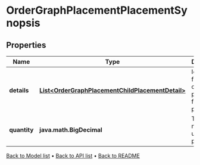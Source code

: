

# OrderGraphPlacementPlacementSynopsis


## Properties

| Name | Type | Description | Notes |
|------------ | ------------- | ------------- | -------------|
|**details** | [**List&lt;OrderGraphPlacementChildPlacementDetail&gt;**](OrderGraphPlacementChildPlacementDetail.md) | Identifiers for each child placement for this placement. |  |
|**quantity** | **java.math.BigDecimal** | Total number of units placed. |  |



[Back to Model list](../README.md#documentation-for-models) &#8226; [Back to API list](../README.md#documentation-for-api-endpoints) &#8226; [Back to README](../README.md)


